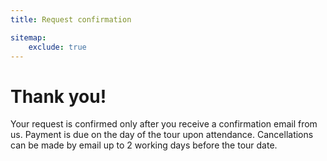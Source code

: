 ```yaml
---
title: Request confirmation

sitemap:
    exclude: true
---
```


# Thank you!

Your request is confirmed only after you receive a confirmation
                        email from us. Payment is due on the day of the tour upon attendance. Cancellations can be made
                        by email up to 2 working days before the tour date.